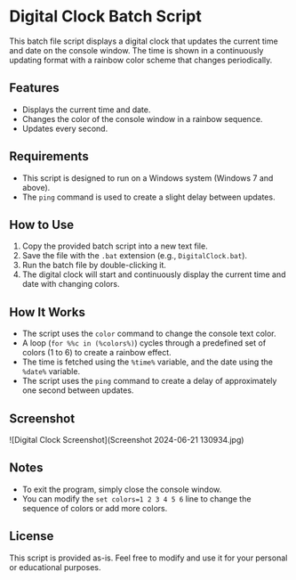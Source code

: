 # Digital Clock Batch Script

This batch file script displays a digital clock that updates the current time and date on the console window. The time is shown in a continuously updating format with a rainbow color scheme that changes periodically.

## Features
- Displays the current time and date.
- Changes the color of the console window in a rainbow sequence.
- Updates every second.

## Requirements
- This script is designed to run on a Windows system (Windows 7 and above).
- The `ping` command is used to create a slight delay between updates.

## How to Use
1. Copy the provided batch script into a new text file.
2. Save the file with the `.bat` extension (e.g., `DigitalClock.bat`).
3. Run the batch file by double-clicking it.
4. The digital clock will start and continuously display the current time and date with changing colors.

## How It Works
- The script uses the `color` command to change the console text color.
- A loop (`for %%c in (%colors%)`) cycles through a predefined set of colors (1 to 6) to create a rainbow effect.
- The time is fetched using the `%time%` variable, and the date using the `%date%` variable.
- The script uses the `ping` command to create a delay of approximately one second between updates.

## Screenshot
![Digital Clock Screenshot](Screenshot 2024-06-21 130934.jpg)

## Notes
- To exit the program, simply close the console window.
- You can modify the `set colors=1 2 3 4 5 6` line to change the sequence of colors or add more colors.

## License
This script is provided as-is. Feel free to modify and use it for your personal or educational purposes.
